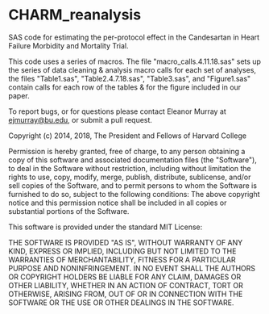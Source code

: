# CHARM_reanalysis
SAS code for estimating the per-protocol effect in the Candesartan in Heart Failure Morbidity and Mortality Trial.

This code uses a series of macros. The file "macro_calls.4.11.18.sas" sets up the series of data cleaning & analysis macro calls for each set of analyses, the files "Table1.sas", "Table2.4.7.18.sas", "Table3.sas", and "Figure1.sas" contain calls for each row of the tables & for the figure included in our paper.

To report bugs, or for questions please contact Eleanor Murray at ejmurray@bu.edu, or submit a pull request.


Copyright (c) 2014, 2018, The President and Fellows of Harvard College

Permission is hereby granted, free of charge, to any person obtaining a copy of this software and associated 
documentation files (the "Software"), to deal in the Software without restriction, including without limitation 
the rights to use, copy, modify, merge, publish, distribute, sublicense, and/or sell copies of the Software, 
and to permit persons to whom the Software is furnished to do so, subject to the following conditions:
The above copyright notice and this permission notice shall be included in all copies or substantial 
portions of the Software.

This software is provided under the standard MIT License:

THE SOFTWARE IS PROVIDED "AS IS", WITHOUT WARRANTY OF ANY KIND, EXPRESS OR IMPLIED, INCLUDING BUT NOT LIMITED 
TO THE WARRANTIES OF MERCHANTABILITY, FITNESS FOR A PARTICULAR PURPOSE AND NONINFRINGEMENT. IN NO EVENT SHALL 
THE AUTHORS OR COPYRIGHT HOLDERS BE LIABLE FOR ANY CLAIM, DAMAGES OR OTHER LIABILITY, WHETHER IN AN ACTION OF 
CONTRACT, TORT OR OTHERWISE, ARISING FROM, OUT OF OR IN CONNECTION WITH THE SOFTWARE OR THE USE OR OTHER 
DEALINGS IN THE SOFTWARE.

